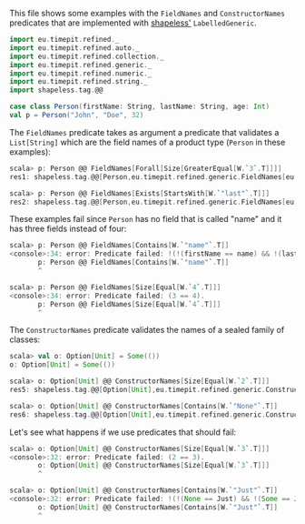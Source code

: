 This file shows some examples with the `FieldNames` and `ConstructorNames`
predicates that are implemented with [shapeless'][shapeless]
`LabelledGeneric`.

```scala
import eu.timepit.refined._
import eu.timepit.refined.auto._
import eu.timepit.refined.collection._
import eu.timepit.refined.generic._
import eu.timepit.refined.numeric._
import eu.timepit.refined.string._
import shapeless.tag.@@

case class Person(firstName: String, lastName: String, age: Int)
val p = Person("John", "Doe", 32)
```

The `FieldNames` predicate takes as argument a predicate that validates a
`List[String]` which are the field names of a product type (`Person` in these
examples):
```scala
scala> p: Person @@ FieldNames[Forall[Size[GreaterEqual[W.`3`.T]]]]
res1: shapeless.tag.@@[Person,eu.timepit.refined.generic.FieldNames[eu.timepit.refined.collection.Forall[eu.timepit.refined.collection.Size[eu.timepit.refined.numeric.GreaterEqual[Int(3)]]]]] = Person(John,Doe,32)

scala> p: Person @@ FieldNames[Exists[StartsWith[W.`"last"`.T]]]
res2: shapeless.tag.@@[Person,eu.timepit.refined.generic.FieldNames[eu.timepit.refined.collection.Exists[eu.timepit.refined.string.StartsWith[String("last")]]]] = Person(John,Doe,32)
```

These examples fail since `Person` has no field that is called "name" and it
has three fields instead of four:
```scala
scala> p: Person @@ FieldNames[Contains[W.`"name"`.T]]
<console>:34: error: Predicate failed: !(!(firstName == name) && !(lastName == name) && !(age == name)).
       p: Person @@ FieldNames[Contains[W.`"name"`.T]]
       ^

scala> p: Person @@ FieldNames[Size[Equal[W.`4`.T]]]
<console>:34: error: Predicate failed: (3 == 4).
       p: Person @@ FieldNames[Size[Equal[W.`4`.T]]]
       ^
```

The `ConstructorNames` predicate validates the names of a sealed family of
classes:
```scala
scala> val o: Option[Unit] = Some(())
o: Option[Unit] = Some(())

scala> o: Option[Unit] @@ ConstructorNames[Size[Equal[W.`2`.T]]]
res5: shapeless.tag.@@[Option[Unit],eu.timepit.refined.generic.ConstructorNames[eu.timepit.refined.collection.Size[eu.timepit.refined.generic.Equal[Int(2)]]]] = Some(())

scala> o: Option[Unit] @@ ConstructorNames[Contains[W.`"None"`.T]]
res6: shapeless.tag.@@[Option[Unit],eu.timepit.refined.generic.ConstructorNames[eu.timepit.refined.collection.Contains[String("None")]]] = Some(())
```

Let's see what happens if we use predicates that should fail:
```scala
scala> o: Option[Unit] @@ ConstructorNames[Size[Equal[W.`3`.T]]]
<console>:32: error: Predicate failed: (2 == 3).
       o: Option[Unit] @@ ConstructorNames[Size[Equal[W.`3`.T]]]
       ^

scala> o: Option[Unit] @@ ConstructorNames[Contains[W.`"Just"`.T]]
<console>:32: error: Predicate failed: !(!(None == Just) && !(Some == Just)).
       o: Option[Unit] @@ ConstructorNames[Contains[W.`"Just"`.T]]
       ^
```

[shapeless]: https://github.com/milessabin/shapeless

